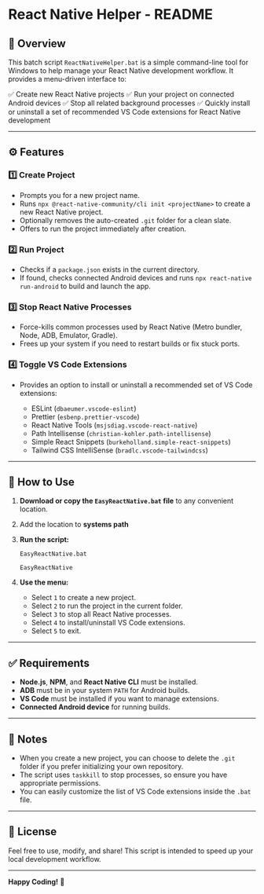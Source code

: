 # React Native Helper - README

## 📜 Overview

This batch script `ReactNativeHelper.bat` is a simple command-line tool for Windows to help manage your React Native development workflow. It provides a menu-driven interface to:

✅ Create new React Native projects
✅ Run your project on connected Android devices
✅ Stop all related background processes
✅ Quickly install or uninstall a set of recommended VS Code extensions for React Native development

---

## ⚙️ Features

### 1️⃣ **Create Project**

* Prompts you for a new project name.
* Runs `npx @react-native-community/cli init <projectName>` to create a new React Native project.
* Optionally removes the auto-created `.git` folder for a clean slate.
* Offers to run the project immediately after creation.

### 2️⃣ **Run Project**

* Checks if a `package.json` exists in the current directory.
* If found, checks connected Android devices and runs `npx react-native run-android` to build and launch the app.

### 3️⃣ **Stop React Native Processes**

* Force-kills common processes used by React Native (Metro bundler, Node, ADB, Emulator, Gradle).
* Frees up your system if you need to restart builds or fix stuck ports.

### 4️⃣ **Toggle VS Code Extensions**

* Provides an option to install or uninstall a recommended set of VS Code extensions:

  * ESLint (`dbaeumer.vscode-eslint`)
  * Prettier (`esbenp.prettier-vscode`)
  * React Native Tools (`msjsdiag.vscode-react-native`)
  * Path Intellisense (`christian-kohler.path-intellisense`)
  * Simple React Snippets (`burkeholland.simple-react-snippets`)
  * Tailwind CSS IntelliSense (`bradlc.vscode-tailwindcss`)

---

## 🚀 How to Use

1. **Download or copy the `EasyReactNative.bat` file** to any convenient location.

2. Add the location to **systems path**

3. **Run the script:**

   ```
   EasyReactNative.bat
   ```
   
   ```
   EasyReactNative
   ```

4. **Use the menu:**

   * Select `1` to create a new project.
   * Select `2` to run the project in the current folder.
   * Select `3` to stop all React Native processes.
   * Select `4` to install/uninstall VS Code extensions.
   * Select `5` to exit.

---

## ✅ Requirements

* **Node.js**, **NPM**, and **React Native CLI** must be installed.
* **ADB** must be in your system `PATH` for Android builds.
* **VS Code** must be installed if you want to manage extensions.
* **Connected Android device** for running builds.

---

## 📝 Notes

* When you create a new project, you can choose to delete the `.git` folder if you prefer initializing your own repository.
* The script uses `taskkill` to stop processes, so ensure you have appropriate permissions.
* You can easily customize the list of VS Code extensions inside the `.bat` file.

---

## 🤝 License

Feel free to use, modify, and share! This script is intended to speed up your local development workflow.

---

**Happy Coding!** 🚀
